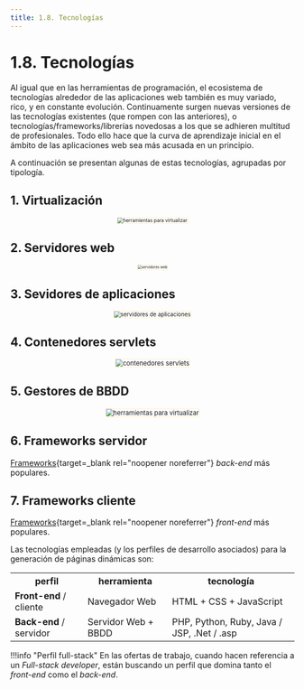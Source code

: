 ```yaml
---
title: 1.8. Tecnologías
---
```

# 1.8. Tecnologías

Al igual que en las herramientas de programación, el ecosistema de tecnologías alrededor de las aplicaciones web también es muy variado, rico, y en constante evolución. Continuamente surgen nuevas versiones de las tecnologías existentes (que rompen con las anteriores), o tecnologías/frameworks/librerías novedosas a los que se adhieren multitud de profesionales. Todo ello hace que la curva de aprendizaje inicial en el ámbito de las aplicaciones web sea más acusada en un principio.

A continuación se presentan algunas de estas tecnologías, agrupadas por tipología.

## 1. Virtualización

<div style="text-align: center;"><img src="../../img/ut01/tecnologias_a.png" alt="herramientas para virtualizar" style="zoom:60%; border: 2px solid #fff2c9;" /></div>

## 2. Servidores web

<div style="text-align: center;"><img src="../../img/ut01/tecnologias_d.png" alt="servidores web" style="zoom:45%; border: 2px solid #fff2c9;" /></div>

## 3. Sevidores de aplicaciones

<div style="text-align: center;"><img src="../../img/ut01/tecnologias_b.png" alt="servidores de aplicaciones" style="zoom:70%; border: 2px solid #fff2c9;" /></div>

## 4. Contenedores servlets

<div style="text-align: center;"><img src="../../img/ut01/tecnologias_c.png" alt="contenedores servlets" style="zoom:80%; border: 2px solid #fff2c9;" /></div>

## 5. Gestores de BBDD

<div style="text-align: center;"><img src="../../img/ut01/tecnologias_e.png" alt="herramientas para virtualizar" style="zoom:80%; border: 2px solid #fff2c9;" /></div>

## 6. Frameworks servidor

[Frameworks](https://www.youtube.com/watch?v=-RTaFJAgWSU){target=_blank rel="noopener noreferrer"} *back-end* más populares.

## 7. Frameworks cliente

[Frameworks](https://www.monocubed.com/best-front-end-frameworks/){target=_blank rel="noopener noreferrer"} *front-end* más populares.

Las tecnologías empleadas (y los perfiles de desarrollo asociados) para la generación de páginas dinámicas son:

<div class="center-table">
<table>
<tr>
	<th>perfil</th>
	<th>herramienta</th>
    <th>tecnología</th>
</tr>
<tr>
	<td><b>Front-end </b>/ cliente</td>
	<td>Navegador Web</td>
	<td>HTML + CSS + JavaScript </td>
</tr>
<tr>
	<td><b>Back-end </b>/ servidor</b></td>
	<td>Servidor Web + BBDD</td>
    <td>PHP, Python, Ruby, Java / JSP, .Net / .asp</td>
</tr>  
</table>
</div>

!!!info "Perfil full-stack"
    En las ofertas de trabajo, cuando hacen referencia a un *Full-stack developer*, están buscando un perfil que domina tanto el *front-end* como el *back-end*.
